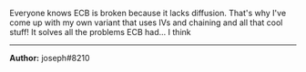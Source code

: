 Everyone knows ECB is broken because it lacks diffusion. That's why I've come up with my own variant that uses IVs and chaining and all that cool stuff! It solves all the problems ECB had... I think

---
**Author:** joseph#8210